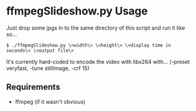 # ffmpegSlideshow.py Usage

Just drop some jpgs in to the same directory of this script and run it like so...

```
$ ./ffmpegSlideshow.py \<width\> \<height\> \<display time in seconds\> \<output file\>
```

It's currently hard-coded to encode the video with libx264 with...
(-preset veryfast, -tune stillimage, -crf 15)

## Requirements

* ffmpeg (if it wasn't obvious)
